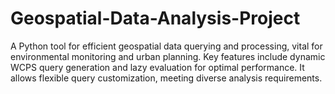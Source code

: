 # Geospatial-Data-Analysis-Project
A Python tool for efficient geospatial data querying and processing, vital for environmental monitoring and urban planning. Key features include dynamic WCPS query generation and lazy evaluation for optimal performance. It allows flexible query customization, meeting diverse analysis requirements.
